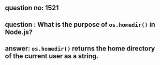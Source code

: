 
      
## question no: 1521

## question : What is the purpose of `os.homedir()` in Node.js?

## answer: `os.homedir()` returns the home directory of the current user as a string.
      